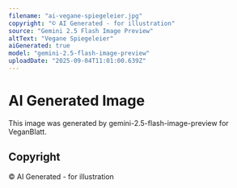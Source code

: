 ```yaml
---
filename: "ai-vegane-spiegeleier.jpg"
copyright: "© AI Generated - for illustration"
source: "Gemini 2.5 Flash Image Preview"
altText: "Vegane Spiegeleier"
aiGenerated: true
model: "gemini-2.5-flash-image-preview"
uploadDate: "2025-09-04T11:01:00.639Z"
---
```


# AI Generated Image

This image was generated by gemini-2.5-flash-image-preview for VeganBlatt.

## Copyright
© AI Generated - for illustration
